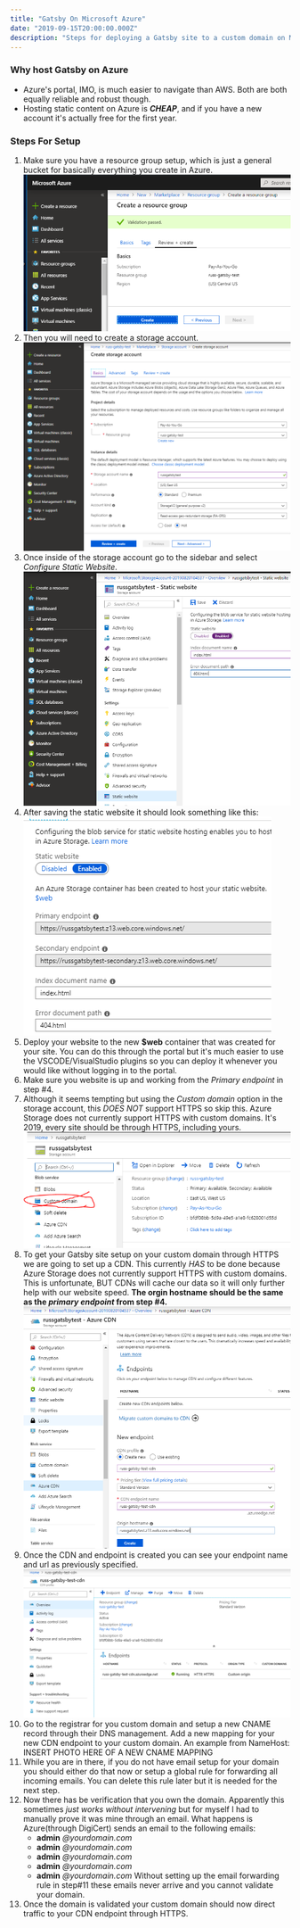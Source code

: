 ```yaml
---
title: "Gatsby On Microsoft Azure"
date: "2019-09-15T20:00:00.000Z"
description: "Steps for deploying a Gatsby site to a custom domain on Microsoft Azure"
---
```


### Why host Gatsby on Azure

- Azure's portal, IMO, is much easier to navigate than AWS. Both are both equally reliable and robust though.
- Hosting static content on Azure is ***CHEAP***, and if you have a new account it's actually free for the first year.

### Steps For Setup

1. Make sure you have a resource group setup, which is just a general bucket for basically everything you create in Azure. ![resource-group-create](./resource-group-create.PNG "resource-group-create")
2. Then you will need to create a storage account.![storage-account-create](./storage-account-create.PNG "storage-account-create")
3. Once inside of the storage account go to the sidebar and select *Configure Static Website*.![storage-account-static-website-setup](./storage-account-static-website-setup.PNG "storage-account-static-website-setup")
4. After saving the static website it should look something like this:![storage-account-static-website-setup-complete](./storage-account-static-website-setup-complete.PNG "storage-account-static-website-setup-complete")
5. Deploy your website to the new **$web** container that was created for your site. You can do this through the portal but it's much easier to use the VSCODE/VisualStudio plugins so you can deploy it whenever you would like without logging in to the portal.
6. Make sure you website is up and working from the *Primary endpoint* in step #4.
7. Although it seems tempting but using the *Custom domain* option in the storage account, this *DOES NOT* support HTTPS so skip this.  Azure Storage does not currently support HTTPS with custom domains. It's 2019, every site should be through HTTPS, including yours. ![storage-account-dot-not-use-custom-domain](./storage-account-dot-not-use-custom-domain.PNG "storage-account-dot-not-use-custom-domain")
8. To get your Gatsby site setup on your custom domain through HTTPS we are going to set up a CDN. This currently *HAS* to be done because Azure Storage does not currently support HTTPS with custom domains. This is unfortunate, BUT CDNs will cache our data so it will only further help with our website speed. **The orgin hostname should be the same as the *primary endpoint* from step #4.**![cdn-create](./cdn-create.PNG "cdn-create")
9. Once the CDN and endpoint is created you can see your endpoint name and url as previously specified.![cdn-created](./cdn-created.PNG "cdn-created")
10. Go to the registrar for you custom domain and setup a new CNAME record through their DNS management.  Add a new mapping for your new CDN endpoint to your custom domain. An example from NameHost: INSERT PHOTO HERE OF A NEW CNAME MAPPING
11. While you are in there, if you do not have email setup for your domain you should either do that now or setup a global rule for forwarding all incoming emails. You can delete this rule later but it is needed for the next step.
12. Now there has be verification that you own the domain.  Apparently this sometimes *just works without intervening* but for myself I had to manually prove it was mine through an email. What happens is Azure(through DigiCert) sends an email to the following emails:
    - **admin** *@yourdomain.com*
    - **admin** *@yourdomain.com*
    - **admin** *@yourdomain.com*
    - **admin** *@yourdomain.com*
    - **admin** *@yourdomain.com*
Without setting up the email forwarding rule in step#11 these emails never arrive and you cannot validate your domain.
13. Once the domain is validated your custom domain should now direct traffic to your CDN endpoint through HTTPS.
